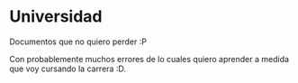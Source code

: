 # Universidad
Documentos que no quiero perder :P

Con probablemente muchos errores de lo cuales quiero aprender a medida que voy cursando la carrera :D.
